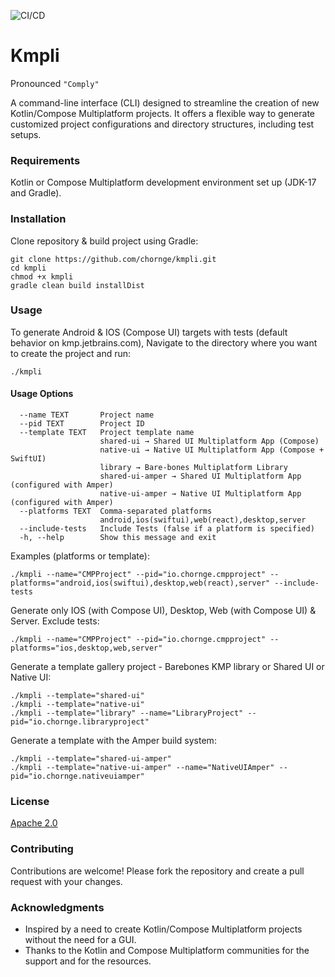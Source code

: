 ![CI/CD](https://github.com/chornge/kmpli/actions/workflows/build.yml/badge.svg?branch=main)

# Kmpli

Pronounced `"Comply"`

A command-line interface (CLI) designed to streamline the creation of new Kotlin/Compose Multiplatform
projects. It offers a flexible way to generate customized project configurations and directory structures, including
test setups.

### Requirements

Kotlin or Compose Multiplatform development environment set up (JDK-17 and Gradle).

### Installation

Clone repository & build project using Gradle:

```
git clone https://github.com/chornge/kmpli.git
cd kmpli
chmod +x kmpli
gradle clean build installDist
```

### Usage

To generate Android & IOS (Compose UI) targets with tests (default behavior on kmp.jetbrains.com),
Navigate to the directory where you want to create the project and run:

```
./kmpli
```

#### Usage Options

```
  --name TEXT       Project name
  --pid TEXT        Project ID
  --template TEXT   Project template name
                    shared-ui → Shared UI Multiplatform App (Compose)
                    native-ui → Native UI Multiplatform App (Compose + SwiftUI) 
                    library → Bare-bones Multiplatform Library
                    shared-ui-amper → Shared UI Multiplatform App (configured with Amper)
                    native-ui-amper → Native UI Multiplatform App (configured with Amper)
  --platforms TEXT  Comma-separated platforms
                    android,ios(swiftui),web(react),desktop,server
  --include-tests   Include Tests (false if a platform is specified)
  -h, --help        Show this message and exit
```

Examples (platforms or template):

```
./kmpli --name="CMPProject" --pid="io.chornge.cmpproject" --platforms="android,ios(swiftui),desktop,web(react),server" --include-tests
```

Generate only IOS (with Compose UI), Desktop, Web (with Compose UI) & Server. Exclude tests:

```
./kmpli --name="CMPProject" --pid="io.chornge.cmpproject" --platforms="ios,desktop,web,server"
```

Generate a template gallery project - Barebones KMP library or Shared UI or Native UI:

```
./kmpli --template="shared-ui"
./kmpli --template="native-ui"
./kmpli --template="library" --name="LibraryProject" --pid="io.chornge.libraryproject"
```

Generate a template with the Amper build system:

```
./kmpli --template="shared-ui-amper"
./kmpli --template="native-ui-amper" --name="NativeUIAmper" --pid="io.chornge.nativeuiamper"
```

### License

[Apache 2.0](LICENSE)

### Contributing

Contributions are welcome! Please fork the repository and create a pull request with your changes.

### Acknowledgments

- Inspired by a need to create Kotlin/Compose Multiplatform projects without the need for a GUI.
- Thanks to the Kotlin and Compose Multiplatform communities for the support and for the resources.